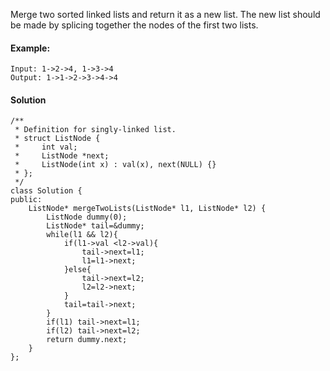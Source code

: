 Merge two sorted linked lists and return it as a new list. The new list should be made by splicing together the nodes of the first two lists.

#### Example:
```
Input: 1->2->4, 1->3->4
Output: 1->1->2->3->4->4
```
#### Solution
```
/**
 * Definition for singly-linked list.
 * struct ListNode {
 *     int val;
 *     ListNode *next;
 *     ListNode(int x) : val(x), next(NULL) {}
 * };
 */
class Solution {
public:
    ListNode* mergeTwoLists(ListNode* l1, ListNode* l2) {
        ListNode dummy(0);
        ListNode* tail=&dummy;
        while(l1 && l2){
            if(l1->val <l2->val){
                tail->next=l1;
                l1=l1->next;
            }else{
                tail->next=l2;
                l2=l2->next;
            }
            tail=tail->next;
        }
        if(l1) tail->next=l1;
        if(l2) tail->next=l2;
        return dummy.next;
    }
};
```

